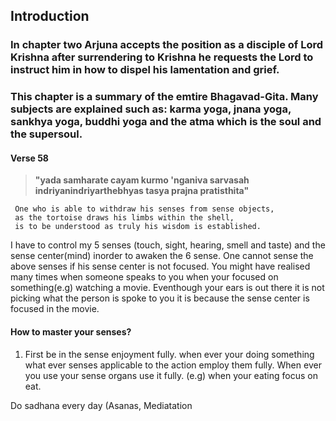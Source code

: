

## Introduction
### In chapter two Arjuna accepts the position as a disciple of Lord Krishna after surrendering to Krishna he requests the Lord to instruct him in how to dispel his lamentation and grief. 

### This chapter is a summary of the emtire Bhagavad-Gita. Many subjects are explained such as: karma yoga, jnana yoga, sankhya yoga, buddhi yoga and the atma which is the soul and the supersoul.

#### Verse 58

> 
> **"yada samharate cayam   kurmo 'nganiva sarvasah**  
> **indriyanindriyarthebhyas   tasya prajna pratisthita"**



     One who is able to withdraw his senses from sense objects,
     as the tortoise draws his limbs within the shell,
     is to be understood as truly his wisdom is established.

I have to control my 5 senses (touch, sight, hearing, smell and taste) and the sense center(mind) inorder to awaken the 6 sense. One cannot sense the above senses if his sense center is not focused. You might have realised many times when someone speaks to you when your focused on something(e.g) watching a movie. Eventhough your ears is out there it is not picking what the person is spoke to you it is because the sense center is focused in the movie. 

#### How to master your senses?
1) First be in the sense enjoyment fully.  when ever your doing something what ever senses applicable to the action employ them fully.
When ever you use your sense organs use it fully. (e.g) when your eating focus on eat.  

Do sadhana every day (Asanas, Mediatation
<!--stackedit_data:
eyJoaXN0b3J5IjpbNjkwNTk0ODA1LDcwNjc1Mjk0OCw3NjA5MD
U0NzMsMzU0MjM2Njc3XX0=
-->